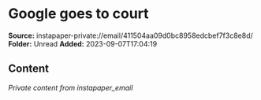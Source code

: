 # Google goes to court

**Source:** instapaper-private://email/411504aa09d0bc8958edcbef7f3c8e8d/
**Folder:** Unread
**Added:** 2023-09-07T17:04:19




## Content
*Private content from instapaper_email*
